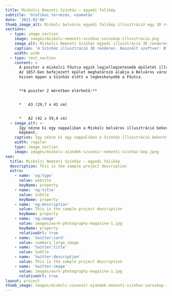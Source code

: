 ```yaml
---
title: Miskolci Nemzeti Színház – egyedi falikép
subtitle: 'Grafikai tervezés, nyomatás'
date: '2021-02-06'
thumb_image_alt: Miskolc belváros egyedi falikép illusztráció egy 3D renderen
sections:
  - type: image_section
    image: images/miskolc-nemzeti-szinhaz-varoskep-illusztracio.png
    image_alt: Miskolci Nemzeti Színház egyedi illusztráció 3D renderen
    caption: 'A Színház illusztráció 3D renderen. Használt szoftver: Blender'
    width: wide
  - type: text_section
    content: >
      A poszter a miskolci Főutca egyik legjellegzetesebb épületét illusztrálja.
      Az 1857-ben befejezett épület meghatározó alakja a Belváros városképének,
      hiszen éppen a Színház előtt a legkeskenyebb a Főutca.


      **A poszter 2 méretben elérhető:**


      *   A3 (29,7 x 42 cm)


      *   A2 (42 x 59,4 cm)
  - image_alt: >-
      Így nézne ki egy nappaliban a Miskolc belváros illusztráció bekeretezett
      képként.
    caption: Így nézne ki egy nappaliban a Színház illusztráció bekeretezett képként.
    width: regular
    type: image_section
    image: images/miskolc-ajandek-szuvenir-nemzeti-szinhaz-kep.jpeg
seo:
  title: Miskolci Nemzeti Színház – egyedi falikép
  description: This is the sample project description
  extra:
    - name: 'og:type'
      value: website
      keyName: property
    - name: 'og:title'
      value: Subtle
      keyName: property
    - name: 'og:description'
      value: This is the sample project description
      keyName: property
    - name: 'og:image'
      value: images/work-photography-magazine-1.jpg
      keyName: property
      relativeUrl: true
    - name: 'twitter:card'
      value: summary_large_image
    - name: 'twitter:title'
      value: Subtle
    - name: 'twitter:description'
      value: This is the sample project description
    - name: 'twitter:image'
      value: images/work-photography-magazine-1.jpg
      relativeUrl: true
layout: project
thumb_image: images/miskolc-szuvenir-ajandek-nemzeti-szinhaz-varoskep-illusztracio.png
---
```

